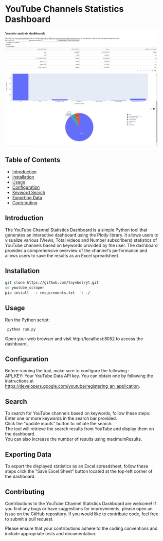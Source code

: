 # YouTube Channels Statistics Dashboard
![Table](image1.png)
![Figures](image2.png)

## Table of Contents

- [Introduction](#introduction)
- [Installation](#installation)
- [Usage](#usage)
- [Configuration](#configuration)
- [Keyword Search](#search)
- [Exporting Data](#exporting-data)
- [Contributing](#contributing)


## Introduction

The YouTube Channel Statistics Dashboard is a simple Python tool that generates an interactive dashboard using the Plotly library. It allows users to visualize various (Views, Total videos and Number subscribers) statistics of YouTube channels based on keywords provided by the user. The dashboard provides a comprehensive overview of the channel's performance and allows users to save the results as an Excel spreadsheet.

## Installation



   ```bash
   git clone https://github.com/tayebel/yt.git
   cd youtube_scraper
   pip install  -r requirements.txt  -t ./
   ```
   
## Usage
Run the Python script:
```bash
 python run.py
 ```
    
Open your web browser and visit http://localhost:8052 to access the dashboard.

## Configuration
Before running the tool, make sure to configure the following :  
API_KEY: Your YouTube Data API key. You can obtain one by following the instructions at https://developers.google.com/youtube/registering_an_application.


## Search
To search for YouTube channels based on keywords, follow these steps:  
Enter one or more keywords in the search bar provided.  
Click the "update inputs" button to initiate the search.  
The tool will retrieve the search results from YouTube and display them on the dashboard.  
You can also increase the number of results using maximumResults.

## Exporting Data
To export the displayed statistics as an Excel spreadsheet, follow these steps click the "Save Excel Sheet" button located at the top-left corner of the dashboard.

## Contributing
Contributions to the YouTube Channel Statistics Dashboard are welcome! If you find any bugs or have suggestions for improvements, please open an issue on the GitHub repository. If you would like to contribute code, feel free to submit a pull request.

Please ensure that your contributions adhere to the coding conventions and include appropriate tests and documentation.




 
